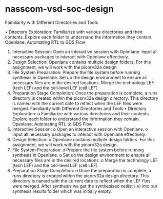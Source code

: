# nasscom-vsd-soc-design
Familiarity with Different Directories and Tools 

•	Directory Exploration:
Familiarize with various directories and their contents. Explore each folder to understand the information they contain.
Openlane: Automating RTL to GDS Flow
1.	Interactive Session:
Open an interactive session with Openlane.
Input all necessary packages to interact with Openlane effectively.
2.	Design Selection:
Openlane contains multiple design folders. For this assignment, we will work with the picorv32a design.
3.	File System Preparation:
Prepare the file system before running synthesis in Openlane.
Set up the design environment to ensure all necessary files are in the desired locations.
Merge the technology LEF (tech LEF) and the cell-level LEF (cell LEF).
4.	Preparation Stage Completion:
Once the preparation is complete, a runs directory is created within the picorv32a design directory. This directory is named with the current date to reflect when the LEF files were merged.
Familiarity with Different Directories and Tools
•	Directory Exploration:
o	Familiarize with various directories and their contents. Explore each folder to understand the information they contain.
Openlane: Automating RTL to GDS Flow
1.	Interactive Session:
o	Open an interactive session with Openlane.
o	Input all necessary packages to interact with Openlane effectively.
2.	Design Selection:
o	Openlane contains multiple design folders. For this assignment, we will work with the picorv32a design.
3.	File System Preparation:
o	Prepare the file system before running synthesis in Openlane.
o	Set up the design environment to ensure all necessary files are in the desired locations.
o	Merge the technology LEF (tech LEF) and the cell-level LEF (cell LEF).
4.	Preparation Stage Completion:
o	Once the preparation is complete, a runs directory is created within the picorv32a design directory. This directory is named with the current date to reflect when the LEF files were merged.
After synthesis we get the synthesised netlist (.v) into our synthesis results folder which was initially empty.
